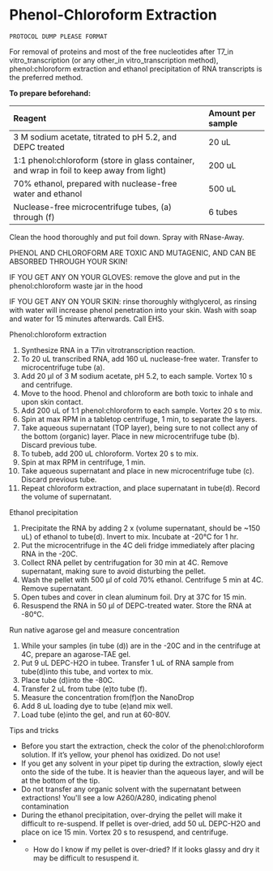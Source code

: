 # Phenol-Chloroform Extraction

`PROTOCOL DUMP PLEASE FORMAT`

For removal of proteins and most of the free nucleotides after T7\_in vitro\_transcription \(or any other\_in vitro\_transcription method\), phenol:chloroform extraction and ethanol precipitation of RNA transcripts is the preferred method.

**To prepare beforehand:**

| **Reagent** | **Amount per sample** |
| :--- | :--- |
| 3 M sodium acetate, titrated to pH 5.2, and DEPC treated | 20 uL |
| 1:1 phenol:chloroform \(store in glass container, and wrap in foil to keep away from light\) | 200 uL |
| 70% ethanol, prepared with nuclease-free water and ethanol | 500 uL |
| Nuclease-free microcentrifuge tubes, \(a\) through \(f\) | 6 tubes |

Clean the hood thoroughly and put foil down. Spray with RNase-Away.

PHENOL AND CHLOROFORM ARE TOXIC AND MUTAGENIC, AND CAN BE ABSORBED THROUGH YOUR SKIN!

IF YOU GET ANY ON YOUR GLOVES: remove the glove and put in the phenol:chloroform waste jar in the hood

IF YOU GET ANY ON YOUR SKIN: rinse thoroughly withglycerol, as rinsing with water will increase phenol penetration into your skin. Wash with soap and water for 15 minutes afterwards. Call EHS.

Phenol:chloroform extraction

1. Synthesize RNA in a T7in vitrotranscription reaction.
2. To 20 uL transcribed RNA, add 160 uL nuclease-free water. Transfer to microcentrifuge tube \(a\).
3. Add 20 μl of 3 M sodium acetate, pH 5.2, to each sample. Vortex 10 s and centrifuge.
4. Move to the hood. Phenol and chloroform are both toxic to inhale and upon skin contact.
5. Add 200 uL of 1:1 phenol:chloroform to each sample. Vortex 20 s to mix.
6. Spin at max RPM in a tabletop centrifuge, 1 min, to separate the layers.
7. Take aqueous supernatant \(TOP layer\), being sure to not collect any of the bottom \(organic\) layer. Place in new microcentrifuge tube \(b\). Discard previous tube.
8. To tubeb, add 200 uL chloroform. Vortex 20 s to mix.
9. Spin at max RPM in centrifuge, 1 min.
10. Take aqueous supernatant and place in new microcentrifuge tube \(c\). Discard previous tube.
11. Repeat chloroform extraction, and place supernatant in tube\(d\). Record the volume of supernatant.

Ethanol precipitation

1. Precipitate the RNA by adding 2 x \(volume supernatant, should be ~150 uL\) of ethanol to tube\(d\). Invert to mix. Incubate at -20°C for 1 hr.
2. Put the microcentrifuge in the 4C deli fridge immediately after placing RNA in the -20C.
3. Collect RNA pellet by centrifugation for 30 min at 4C. Remove supernatant, making sure to avoid disturbing the pellet.
4. Wash the pellet with 500 μl of cold 70% ethanol. Centrifuge 5 min at 4C. Remove supernatant.
5. Open tubes and cover in clean aluminum foil. Dry at 37C for 15 min.
6. Resuspend the RNA in 50 μl of DEPC-treated water. Store the RNA at -80°C.

Run native agarose gel and measure concentration

1. While your samples \(in tube \(d\)\) are in the -20C and in the centrifuge at 4C, prepare an agarose-TAE gel.
2. Put 9 uL DEPC-H2O in tubee. Transfer 1 uL of RNA sample from tube\(d\)into this tube, and vortex to mix.
3. Place tube \(d\)into the -80C.
4. Transfer 2 uL from tube \(e\)to tube \(f\).
5. Measure the concentration from\(f\)on the NanoDrop
6. Add 8 uL loading dye to tube \(e\)and mix well.
7. Load tube \(e\)into the gel, and run at 60-80V.

Tips and tricks

* Before you start the extraction, check the color of the phenol:chloroform solution. If it’s yellow, your phenol has oxidized. Do not use!
* If you get any solvent in your pipet tip during the extraction, slowly eject onto the side of the tube. It is heavier than the aqueous layer, and will be at the bottom of the tip.
* Do not transfer any organic solvent with the supernatant between extractions! You'll see a low A260/A280, indicating phenol contamination
* During the ethanol precipitation, over-drying the pellet will make it difficult to re-suspend. If pellet is over-dried, add 50 uL DEPC-H2O and place on ice 15 min. Vortex 20 s to resuspend, and centrifuge.
* * How do I know if my pellet is over-dried? If it looks glassy and dry it may be difficult to resuspend it. 

